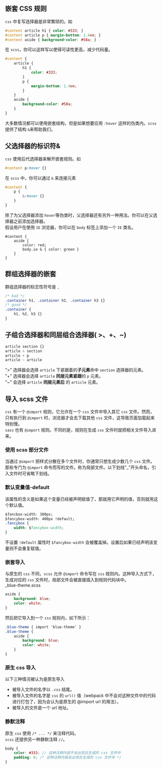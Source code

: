 <!--
 * @Author: Richard Chiang
 * @Date: 2021-03-30 10:53:10
 * @LastEditor: Richard Chiang
 * @LastEditTime: 2021-03-30 16:02:17
 * @Email: 19875991227@163.com
 * @Description: 嵌套、导入、注释
-->
## 嵌套 CSS 规则  
<code>css</code> 中复写选择器是非常繁琐的。如  
```css
#content article h1 { color: #333; }
#content article p { margin-bottom: 1.4em; }
#content aside { background-color: #58a; }
```
在 <code>scss</code>，你可以这样写以使得可读性更高，减少代码量。  
```scss
#content {
    article {
        h1 {
            color: #333;
        }
        p {
            margin-bottom: 1.4em;
        }
    }
    aside {
        background-color: #58a;
    }
}
```
大多数情况都可以使用嵌套结构，但是如果想要应用 <code>:hover</code> 这样的伪类内。<code>scss</code> 提供了结构 <code>&</code>来帮助我们。  

## 父选择器的标识符&  
<code>css</code> 使用后代选择器来解开嵌套规则。如
```css
#content p:hover {}
```
在 <code>scss</code> 中，你可以通过 <code>&</code> 来连接元素  
```scss
#content {
    p {
        &:hover {}
    }
}
```
除了为父选择器添加 <code>hover</code>等伪类时，父选择器还有另外一种用法。你可以在父选择器之前添加选择器。  
假设用户在使用 <code>IE</code> 浏览器，你可以在 <code>body</code> 标签上添加一个 <code>IE</code> 类名。  
```
#content {
    aside {
        color: red;
        body.ie & { color: green }
    }
}
```

## 群组选择器的嵌套  
群组选择器的标志性符号是 <code>,</code>
```scss
/* bad */
.container h1, .container h2, .container h3 {}
/* good */
.container {
    h1, h2, h3 {}
}
```

## 子组合选择器和同层组合选择器( >、+、~)  
```css
article section {}
article > section
article + p
article ~ article
```
">" 选择器会选择 <code>article</code> 下紧跟着的**子元素**命中 <code>section</code> 选择器的元素。  
"+" 选择器会选择 <code>article</code> **同层元素紧跟**的 <code>p</code> 元素。  
"~" 会选择 <code>article</code> **同层元素后** 的 <code>article</code> 元素。

## 导入 scss 文件  
<code>css</code> 有一个 <code>@import</code> 规则，它允许在一个 <code>css</code> 文件中导入其它 <code>css</code> 文件。然而，只有执行到 <code>@import</code> 时，浏览器才会去下载其他 <code>css</code> 文件，这导致页面加载起来特别慢。  
<code>sass</code> 也有 <code>@import</code> 规则。不同的是，规则在生成 <code>css</code> 文件时就把相关文件导入进来。

### 使用 scss 部分文件  
 当通过 <code>@import</code> 把样式分散在多个文件时，你通常只想生成少数几个 <code>css</code> 文件。那些专门为 <code>@import</code> 命令而写的文件。称为局部文件。以下划线"_"开头命名，引入文件时可省略下划线。 

### 默认变量值-default  
该属性的含义是如果这个变量已经被声明赋值了，那就用它声明的值，否则就用这个默认值。  
```css
$fancbox-width: 300px;
$fancybox-width: 400px !default;  
.fancybox {
    width: $fancybox-width;
}
```
不设置 <code>!default</code> 属性时 <code>$fancybox-width</code> 会被覆盖掉。设置后如果已经声明该变量则不会重复赋值。  

### 嵌套导入  
与原生的 <code>css</code> 不同，<code>scss</code> 允许 <code>@import</code> 命令写在 <code>css</code> 规则内。这种导入方式下，生成对应的 <code>css</code> 文件时，局部文件会被直接插入到规则代码块中。  
_blue-theme.scss
```css
aside {
    background: blue;
    color: white;
}
```
然后把它导入到一个 <code>css</code> 规则内，如下所示：  
```css
.blue-theme { import 'blue-theme' }
.blue-theme {
    aside {
        background: blue;
        color: white;
    }
}
```  

### 原生 css 导入  
以下三种情况被认为是原生导入  
* 被导入文件的名字以 <code>.css</code> 结尾。  
* 被导入文件的名字是 <code>css</code> 的 <code>url()</code> 值（webpack 中不会对这种文件中的代码进行打包了，因为会认为是原生的 @import url 的用法）。  
* 被导入的文件是一个 url 地址。  

### 静默注释  
原生 <code>css</code> 使用 <code>/* ... */</code> 来注释代码。  
<code>scss</code> 还提供另一种静默注释 <code>//</code>。  
```scss
body {
    color: #333; // 这种注释内容不会出现在生成的 css 文件中
    padding: 0; /* 这种注释内容会出现在生成的 css 文件中 */
}
```